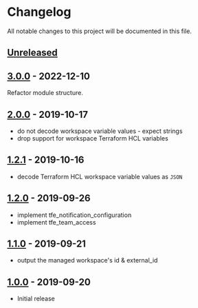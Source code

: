 # Changelog

All notable changes to this project will be documented in this file.

## [Unreleased]

## [3.0.0] - 2022-12-10

Refactor module structure.

## [2.0.0] - 2019-10-17

- do not decode workspace variable values - expect strings
- drop support for workspace Terraform HCL variables

## [1.2.1] - 2019-10-16

- decode Terraform HCL workspace variable values as `JSON`

## [1.2.0] - 2019-09-26

- implement tfe_notification_configuration
- implement tfe_team_access

## [1.1.0] - 2019-09-21

- output the managed workspace's id & external_id

## [1.0.0] - 2019-09-20

- Initial release

[Unreleased]: https://github.com/nephosolutions/terraform-google-gcp-project/compare/v3.0.0...HEAD
[3.0.0]: https://github.com/nephosolutions/terraform-google-gcp-project/releases/tag/v3.0.0
[2.0.0]: https://github.com/nephosolutions/terraform-google-gcp-project/releases/tag/v2.0.0
[1.2.1]: https://github.com/nephosolutions/terraform-google-gcp-project/releases/tag/v1.2.1
[1.2.0]: https://github.com/nephosolutions/terraform-google-gcp-project/releases/tag/v1.2.0
[1.1.0]: https://github.com/nephosolutions/terraform-google-gcp-project/releases/tag/v1.1.0
[1.0.0]: https://github.com/nephosolutions/terraform-google-gcp-project/releases/tag/v1.0.0
